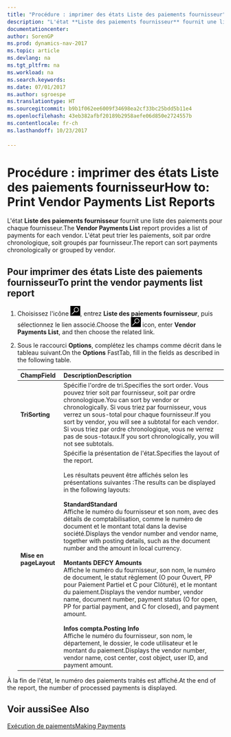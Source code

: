 ```yaml
---
title: "Procédure : imprimer des états Liste des paiements fournisseur"
description: "L'état **Liste des paiements fournisseur** fournit une liste des paiements pour chaque fournisseur. L'état peut trier les paiements, soit par ordre chronologique, soit groupés par fournisseur."
documentationcenter: 
author: SorenGP
ms.prod: dynamics-nav-2017
ms.topic: article
ms.devlang: na
ms.tgt_pltfrm: na
ms.workload: na
ms.search.keywords: 
ms.date: 07/01/2017
ms.author: sgroespe
ms.translationtype: HT
ms.sourcegitcommit: b9b1f062ee6009f34698ea2cf33bc25bdd5b11e4
ms.openlocfilehash: 43eb382afbf20189b2958aefe06d850e2724557b
ms.contentlocale: fr-ch
ms.lasthandoff: 10/23/2017

---
```

# <a name="how-to-print-vendor-payments-list-reports"></a><span data-ttu-id="ca073-104">Procédure : imprimer des états Liste des paiements fournisseur</span><span class="sxs-lookup"><span data-stu-id="ca073-104">How to: Print Vendor Payments List Reports</span></span>
<span data-ttu-id="ca073-105">L'état **Liste des paiements fournisseur** fournit une liste des paiements pour chaque fournisseur.</span><span class="sxs-lookup"><span data-stu-id="ca073-105">The **Vendor Payments List** report provides a list of payments for each vendor.</span></span> <span data-ttu-id="ca073-106">L'état peut trier les paiements, soit par ordre chronologique, soit groupés par fournisseur.</span><span class="sxs-lookup"><span data-stu-id="ca073-106">The report can sort payments chronologically or grouped by vendor.</span></span>  

## <a name="to-print-the-vendor-payments-list-report"></a><span data-ttu-id="ca073-107">Pour imprimer des états Liste des paiements fournisseur</span><span class="sxs-lookup"><span data-stu-id="ca073-107">To print the vendor payments list report</span></span>  

1.  <span data-ttu-id="ca073-108">Choisissez l'icône ![Page ou état pour la recherche](../../media/ui-search/search_small.png "icône Page ou état pour la recherche"), entrez **Liste des paiements fournisseur**, puis sélectionnez le lien associé.</span><span class="sxs-lookup"><span data-stu-id="ca073-108">Choose the ![Search for Page or Report](../../media/ui-search/search_small.png "Search for Page or Report icon") icon, enter **Vendor Payments List**, and then choose the related link.</span></span>  
2.  <span data-ttu-id="ca073-109">Sous le raccourci **Options**, complétez les champs comme décrit dans le tableau suivant.</span><span class="sxs-lookup"><span data-stu-id="ca073-109">On the **Options** FastTab, fill in the fields as described in the following table.</span></span>  

    |<span data-ttu-id="ca073-110">Champ</span><span class="sxs-lookup"><span data-stu-id="ca073-110">Field</span></span>|<span data-ttu-id="ca073-111">Description</span><span class="sxs-lookup"><span data-stu-id="ca073-111">Description</span></span>|  
    |---------------------------------|---------------------------------------|  
    |<span data-ttu-id="ca073-112">**Tri**</span><span class="sxs-lookup"><span data-stu-id="ca073-112">**Sorting**</span></span>|<span data-ttu-id="ca073-113">Spécifie l'ordre de tri.</span><span class="sxs-lookup"><span data-stu-id="ca073-113">Specifies the sort order.</span></span> <span data-ttu-id="ca073-114">Vous pouvez trier soit par fournisseur, soit par ordre chronologique.</span><span class="sxs-lookup"><span data-stu-id="ca073-114">You can sort by vendor or chronologically.</span></span> <span data-ttu-id="ca073-115">Si vous triez par fournisseur, vous verrez un sous-total pour chaque fournisseur.</span><span class="sxs-lookup"><span data-stu-id="ca073-115">If you sort by vendor, you will see a subtotal for each vendor.</span></span> <span data-ttu-id="ca073-116">Si vous triez par ordre chronologique, vous ne verrez pas de sous-totaux.</span><span class="sxs-lookup"><span data-stu-id="ca073-116">If you sort chronologically, you will not see subtotals.</span></span>|  
    |<span data-ttu-id="ca073-117">**Mise en page**</span><span class="sxs-lookup"><span data-stu-id="ca073-117">**Layout**</span></span>|<span data-ttu-id="ca073-118">Spécifie la présentation de l'état.</span><span class="sxs-lookup"><span data-stu-id="ca073-118">Specifies the layout of the report.</span></span><br /><br /> <span data-ttu-id="ca073-119">Les résultats peuvent être affichés selon les présentations suivantes :</span><span class="sxs-lookup"><span data-stu-id="ca073-119">The results can be displayed in the following layouts:</span></span><br /><br /> <span data-ttu-id="ca073-120">**Standard**</span><span class="sxs-lookup"><span data-stu-id="ca073-120">**Standard**</span></span><br /> <span data-ttu-id="ca073-121">Affiche le numéro du fournisseur et son nom, avec des détails de comptabilisation, comme le numéro de document et le montant total dans la devise société.</span><span class="sxs-lookup"><span data-stu-id="ca073-121">Displays the vendor number and vendor name, together with posting details, such as the document number and the amount in local currency.</span></span><br /><br /> <span data-ttu-id="ca073-122">**Montants DE**</span><span class="sxs-lookup"><span data-stu-id="ca073-122">**FCY Amounts**</span></span><br /> <span data-ttu-id="ca073-123">Affiche le numéro du fournisseur, son nom, le numéro de document, le statut règlement (O pour Ouvert, PP pour Paiement Partiel et C pour Clôturé), et le montant du paiement.</span><span class="sxs-lookup"><span data-stu-id="ca073-123">Displays the vendor number, vendor name, document number, payment status (O for open, PP for partial payment, and C for closed), and payment amount.</span></span><br /><br /> <span data-ttu-id="ca073-124">**Infos compta.**</span><span class="sxs-lookup"><span data-stu-id="ca073-124">**Posting Info**</span></span><br /> <span data-ttu-id="ca073-125">Affiche le numéro du fournisseur, son nom, le département, le dossier, le code utilisateur et le montant du paiement.</span><span class="sxs-lookup"><span data-stu-id="ca073-125">Displays the vendor number, vendor name, cost center, cost object, user ID, and payment amount.</span></span>|  

 <span data-ttu-id="ca073-126">À la fin de l'état, le numéro des paiements traités est affiché.</span><span class="sxs-lookup"><span data-stu-id="ca073-126">At the end of the report, the number of processed payments is displayed.</span></span>  

## <a name="see-also"></a><span data-ttu-id="ca073-127">Voir aussi</span><span class="sxs-lookup"><span data-stu-id="ca073-127">See Also</span></span>  
[<span data-ttu-id="ca073-128">Exécution de paiements</span><span class="sxs-lookup"><span data-stu-id="ca073-128">Making Payments</span></span>](../../payables-make-payments.md)

